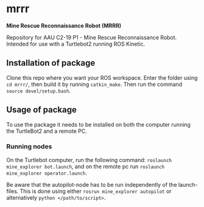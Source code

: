 # mrrr
**Mine Rescue Reconnaissance Robot (MRRR)**

Repository for AAU C2-19 P1 - Mine Rescue Reconnaissance Robot. Intended for use with a Turtlebot2 running ROS Kinetic.

## Installation of package
Clone this repo where you want your ROS workspace. Enter the folder using ```cd mrrr/```, then build it by running ```catkin_make```. Then run the command ```source devel/setup.bash```.

## Usage of package
To use the package it needs to be installed on both the computer running the TurtleBot2 and a remote PC.

### Running nodes
On the Turtlebot computer, run the following command: ```roslaunch mine_explorer bot.launch```, and on the remote pc run ```roslaunch mine_explorer operator.launch```.

Be aware that the autopilot-node has to be run independently of the launch-files. This is done using either ```rosrun mine_explorer autopilot``` or alternatively ```python </path/to/script>```.
